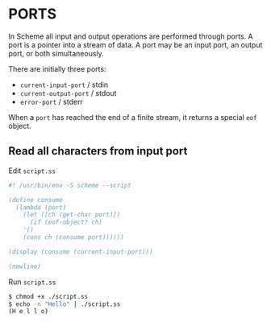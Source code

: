# PORTS

In Scheme all input and output operations are performed through ports. A port is a pointer into a stream of data. A port may be an input port, an output port, or both simultaneously.

There are initially three ports: 

* `current-input-port` / stdin
* `current-output-port` / stdout
* `error-port` / stderr

When a `port` has reached the end of a finite stream, it returns a special `eof` object.

## Read all characters from input port

Edit `script.ss`

```scheme
#! /usr/bin/env -S scheme --script

(define consume
  (lambda (port)
    (let ([ch (get-char port)])
      (if (eof-object? ch)
	'()
	(cons ch (consume port))))))

(display (consume (current-input-port)))

(newline)
```

Run `script.ss`

```bash
$ chmod +x ./script.ss
$ echo -n "Hello" | ./script.ss
(H e l l o)
```
